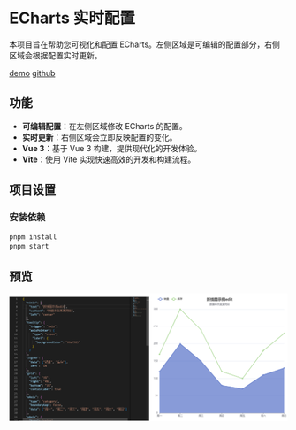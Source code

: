 # ECharts 实时配置

本项目旨在帮助您可视化和配置 ECharts。左侧区域是可编辑的配置部分，右侧区域会根据配置实时更新。

[demo](https://feliks9527.github.io/)
[github](https://github.com/Feliks9527/echartsConfig)

## 功能

- **可编辑配置**：在左侧区域修改 ECharts 的配置。
- **实时更新**：右侧区域会立即反映配置的变化。
- **Vue 3**：基于 Vue 3 构建，提供现代化的开发体验。
- **Vite**：使用 Vite 实现快速高效的开发和构建流程。

## 项目设置

### 安装依赖

```sh
pnpm install
pnpm start
```

## 预览
![示例](src/assets/readme/img1.png)
